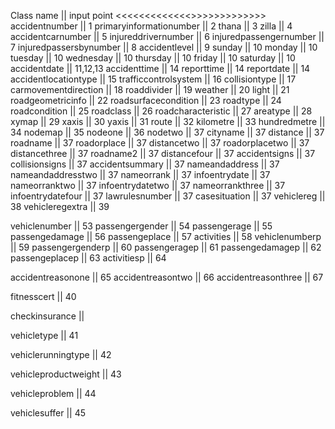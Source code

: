 Class name || input point
<<<<<<<<<<<<<>>>>>>>>>>>>>
accidentnumber || 1
primaryinformationumber || 2
thana || 3
zilla || 4
accidentcarnumber || 5
injureddrivernumber || 6
injuredpassengernumber || 7
injuredpassersbynumber || 8
accidentlevel || 9
sunday || 10
monday || 10
tuesday || 10
wednesday || 10
thursday || 10
friday || 10
saturday || 10
accidentdate || 11,12,13
accidenttime || 14
reporttime || 14
reportdate || 14
accidentlocationtype || 15
trafficcontrolsystem || 16
collisiontype || 17
carmovementdirection || 18
roaddivider || 19
weather || 20
light || 21
roadgeometricinfo || 22
roadsurfacecondition || 23
roadtype || 24
roadcondition || 25
roadclass || 26
roadcharacteristic || 27
areatype || 28
xymap || 29
xaxis || 30
yaxis || 31
route || 32
kilometre || 33
hundredmetre || 34
nodemap || 35
nodeone || 36
nodetwo || 37
cityname || 37
distance || 37
roadname || 37
roadorplace || 37
distancetwo || 37
roadorplacetwo || 37
distancethree || 37
roadname2 || 37
distancefour || 37
accidentsigns || 37
collisionsigns || 37
accidentsummary || 37
nameandaddress || 37
nameandaddresstwo || 37
nameorrank || 37
infoentrydate || 37
nameorranktwo || 37
infoentrydatetwo || 37
nameorrankthree || 37
infoentrydatefour || 37
lawrulesnumber || 37
casesituation || 37
vehiclereg || 38
vehicleregextra || 39



vehiclenumber || 53
passengergender || 54
passengerage || 55
passengedamage || 56
passengeplace || 57
activities || 58
vehiclenumberp || 59
passengergenderp || 60
passengeragep || 61
passengedamagep || 62
passengeplacep || 63
activitiesp || 64

accidentreasonone || 65
accidentreasontwo || 66
accidentreasonthree || 67

fitnesscert || 40

checkinsurance ||

vehicletype || 41

vehiclerunningtype || 42

vehicleproductweight || 43

vehicleproblem || 44

vehiclesuffer || 45

